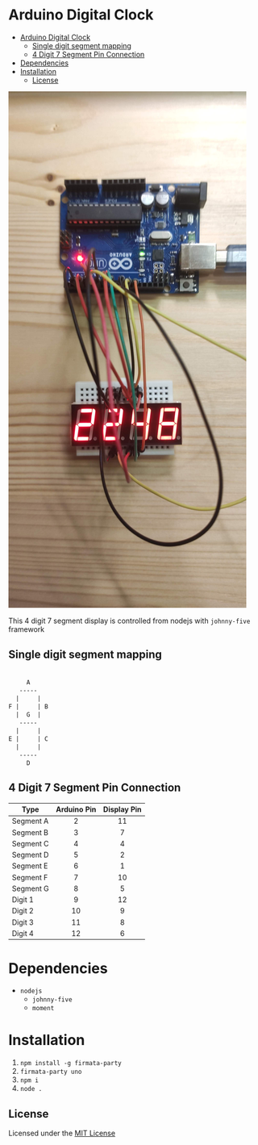 

# Arduino Digital Clock

- [Arduino Digital Clock](#arduino-digital-clock)
  - [Single digit segment mapping](#single-digit-segment-mapping)
  - [4 Digit 7 Segment Pin Connection](#4-digit-7-segment-pin-connection)
- [Dependencies](#dependencies)
- [Installation](#installation)
  - [License](#license)

![Demo of working digital clock showing current time 22:48][demo]

This 4 digit 7 segment display is controlled from nodejs with `johnny-five` framework

## Single digit segment mapping

```

     A      
   -----    
  |     |   
F |     | B 
  |  G  |   
   -----    
  |     |   
E |     | C 
  |     |   
   -----    
     D      

```

## 4 Digit 7 Segment Pin Connection

| Type      | Arduino Pin | Display Pin |
| --------- | :---------: | :---------: |
| Segment A |      2      |     11      |
| Segment B |      3      |      7      |
| Segment C |      4      |      4      |
| Segment D |      5      |      2      |
| Segment E |      6      |      1      |
| Segment F |      7      |     10      |
| Segment G |      8      |      5      |
| Digit 1   |      9      |     12      |
| Digit 2   |     10      |      9      |
| Digit 3   |     11      |      8      |
| Digit 4   |     12      |      6      |

# Dependencies
* `nodejs`
  * `johnny-five`
  * `moment`

# Installation

1. `npm install -g firmata-party`
2. `firmata-party uno`
3. `npm i`
4. `node .`


[demo]: images/demo.jpg "Demo of working digital clock showing current time 22:48"

## License
Licensed under the [MIT License](LICENSE)